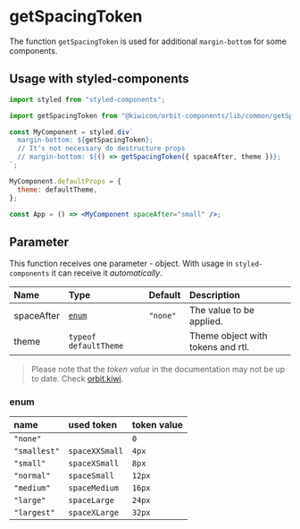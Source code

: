 # getSpacingToken

The function `getSpacingToken` is used for additional `margin-bottom` for some components.

## Usage with styled-components

```jsx
import styled from "styled-components";

import getSpacingToken from "@kiwicom/orbit-components/lib/common/getSpacingToken";

const MyComponent = styled.div`
  margin-bottom: ${getSpacingToken};
  // It's not necessary do destructure props
  // margin-bottom: ${() => getSpacingToken({ spaceAfter, theme })};
`;

MyComponent.defaultProps = {
  theme: defaultTheme,
};

const App = () => <MyComponent spaceAfter="small" />;
```

## Parameter

This function receives one parameter - object. With usage in `styled-components` it can receive it _automatically_.

| Name       | Type                  | Default  | Description                       |
| :--------- | :-------------------- | :------- | :-------------------------------- |
| spaceAfter | [`enum`](#enum)       | `"none"` | The value to be applied.          |
| theme      | `typeof defaultTheme` |          | Theme object with tokens and rtl. |

> Please note that the _token value_ in the documentation may not be up to date. Check [orbit.kiwi](https://orbit.kiwi/design-tokens/).

### enum

| name         | used token     | token value |
| :----------- | :------------- | :---------- |
| `"none"`     |                | `0`         |
| `"smallest"` | `spaceXXSmall` | `4px`       |
| `"small"`    | `spaceXSmall`  | `8px`       |
| `"normal"`   | `spaceSmall`   | `12px`      |
| `"medium"`   | `spaceMedium`  | `16px`      |
| `"large"`    | `spaceLarge`   | `24px`      |
| `"largest"`  | `spaceXLarge`  | `32px`      |
